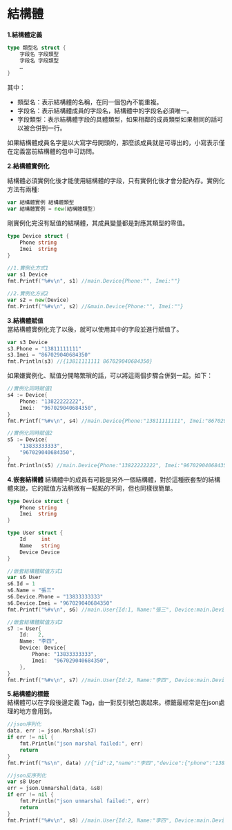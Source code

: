 
# 結構體

**1.結構體定義**
```go  
type 類型名 struct {
    字段名 字段類型
    字段名 字段類型
    …
}
```

其中：  
- 類型名：表示結構體的名稱，在同一個包內不能重複。
- 字段名：表示結構體成員的字段名，結構體中的字段名必須唯一。
- 字段類型：表示結構體字段的具體類型，如果相鄰的成員類型如果相同的話可以被合併到一行。

如果結構體成員名字是以大寫字母開頭的，那麼該成員就是可導出的，小寫表示僅在定義當前結構體的包中可訪問。

**2.結構體實例化**  

結構體必須實例化後才能使用結構體的字段，只有實例化後才會分配內存。實例化方法有兩種:  
```go  
var 結構體實例 結構體類型
var 結構體實例 = new(結構體類型)
```

剛實例化完沒有賦值的結構體，其成員變量都是對應其類型的零值。  
```go 
type Device struct {
	Phone string
	Imei  string
}
 
//1.實例化方式1
var s1 Device
fmt.Printf("%#v\n", s1) //main.Device{Phone:"", Imei:""}  

//2.實例化方式2
var s2 = new(Device)  
fmt.Printf("%#v\n", s2) //&main.Device{Phone:"", Imei:""}  
```

**3.結構體賦值**  
當結構體實例化完了以後，就可以使用其中的字段並進行賦值了。  
```go  
var s3 Device
s3.Phone = "13811111111"
s3.Imei = "867029040684350"
fmt.Println(s3) //{13811111111 867029040684350} 
```

如果嫌實例化、賦值分開略繁瑣的話，可以將這兩個步驟合併到一起。如下：  
```go  
//實例化同時賦值1
s4 := Device{
    Phone: "13822222222",
    Imei:  "967029040684350",
}
fmt.Printf("%#v\n", s4) //main.Device{Phone:"13811111111", Imei:"867029040684350"}

//實例化同時賦值2
s5 := Device{
    "13833333333",
    "967029040684350",
}
fmt.Println(s5) //main.Device{Phone:"13822222222", Imei:"967029040684350"}
```

**4.嵌套結構體**
結構體中的成員有可能是另外一個結構體，對於這種嵌套型的結構體來說，它的賦值方法稍微有一點點的不同，但也同樣很簡單。

```go  
type Device struct {
	Phone string
	Imei  string
}

type User struct {
	Id     int
	Name   string
	Device Device
}

//嵌套結構體賦值方式1
var s6 User
s6.Id = 1
s6.Name = "張三"
s6.Device.Phone = "13833333333"
s6.Device.Imei = "967029040684350"
fmt.Printf("%#v\n", s6) //main.User{Id:1, Name:"張三", Device:main.Device{Phone:"13833333333", Imei:"967029040684350"}}

//嵌套結構體賦值方式2
s7 := User{
    Id:   2,
    Name: "李四",
    Device: Device{
        Phone: "13833333333",
        Imei:  "967029040684350",
    },
}
fmt.Printf("%#v\n", s7) //main.User{Id:2, Name:"李四", Device:main.Device{Phone:"13833333333", Imei:"967029040684350"}}
```  

**5.結構體的標籤**  
結構體可以在字段後邊定義 Tag，由一對反引號包裹起來。標籤最經常是在json處理的地方會用到。
```go  
//json序列化
data, err := json.Marshal(s7)
if err != nil {
    fmt.Println("json marshal failed:", err)
    return
}
fmt.Printf("%s\n", data) //{"id":2,"name":"李四","device":{"phone":"13833333333","imei":"967029040684350"}}

//json反序列化
var s8 User
err = json.Unmarshal(data, &s8)
if err != nil {
    fmt.Println("json unmarshal failed:", err)
    return
}
fmt.Printf("%#v\n", s8) //main.User{Id:2, Name:"李四", Device:main.Device{Phone:"13833333333", Imei:"967029040684350"}}
```


 


